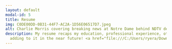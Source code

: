 ```yaml
---
layout: default
modal-id: 5
title: Resume
img: C0DE00DD-0B31-44F7-AC2A-1D56E06517D7.jpeg
alt: Charlie Morris covering breaking news at Notre Dame behind NDTV desk.
description: My resume recaps my education, professional experience, other skills, and more. I look forward to
  adding to it in the near future! <a href="file:///C:/Users/ryera/Downloads/Charlie%20Morris%20Resume.pdf"> Observe my resume here.</a>
---
```

